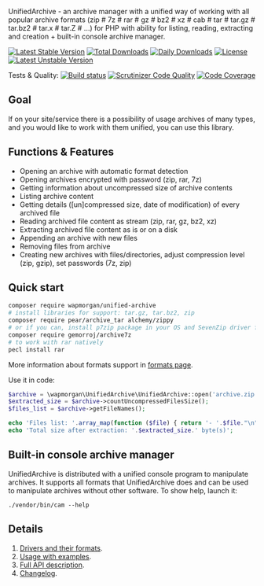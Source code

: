 UnifiedArchive - an archive manager with a unified way of working with all popular archive formats (zip # 7z # 
rar # gz # bz2 # xz # cab # tar # tar.gz # tar.bz2 # tar.x # tar.Z # ...) for PHP with ability for
listing, reading, extracting and creation + built-in console archive manager.

[![Latest Stable Version](https://poser.pugx.org/wapmorgan/unified-archive/v/stable)](https://packagist.org/packages/wapmorgan/unified-archive)
[![Total Downloads](https://poser.pugx.org/wapmorgan/unified-archive/downloads)](https://packagist.org/packages/wapmorgan/unified-archive)
[![Daily Downloads](https://poser.pugx.org/wapmorgan/unified-archive/d/daily)](https://packagist.org/packages/wapmorgan/unified-archive)
[![License](https://poser.pugx.org/wapmorgan/unified-archive/license)](https://packagist.org/packages/wapmorgan/unified-archive)
[![Latest Unstable Version](https://poser.pugx.org/wapmorgan/unified-archive/v/unstable)](https://packagist.org/packages/wapmorgan/unified-archive)

Tests & Quality: [![Build status](https://travis-ci.org/wapmorgan/UnifiedArchive.svg?branch=master)](https://travis-ci.org/wapmorgan/UnifiedArchive)
[![Scrutinizer Code Quality](https://scrutinizer-ci.com/g/wapmorgan/UnifiedArchive/badges/quality-score.png?b=master)](https://scrutinizer-ci.com/g/wapmorgan/UnifiedArchive/?branch=0.1.x)
[![Code Coverage](https://scrutinizer-ci.com/g/wapmorgan/UnifiedArchive/badges/coverage.png?b=master)](https://scrutinizer-ci.com/g/wapmorgan/UnifiedArchive/?branch=0.1.x)

## Goal
If on your site/service there is a possibility of usage archives of many types, and you would
like to work with them unified, you can use this library.

## Functions & Features
- Opening an archive with automatic format detection
- Opening archives encrypted with password (zip, rar, 7z)
- Getting information about uncompressed size of archive contents
- Listing archive content
- Getting details (\[un\]compressed size, date of modification) of every archived file
- Reading archived file content as stream (zip, rar, gz, bz2, xz)
- Extracting archived file content as is or on a disk
- Appending an archive with new files
- Removing files from archive
- Creating new archives with files/directories, adjust compression level (zip, gzip), set passwords (7z, zip)

## Quick start
```sh
composer require wapmorgan/unified-archive
# install libraries for support: tar.gz, tar.bz2, zip
composer require pear/archive_tar alchemy/zippy
# or if you can, install p7zip package in your OS and SevenZip driver for support a lot of formats (tar.*, zip, rar)
composer require gemorroj/archive7z
# to work with rar natively
pecl install rar
```
More information about formats support in [formats page](docs/Drivers.md).

Use it in code:
```php
$archive = \wapmorgan\UnifiedArchive\UnifiedArchive::open('archive.zip'); // archive.rar, archive.tar.bz2
$extracted_size = $archive->countUncompressedFilesSize();
$files_list = $archive->getFileNames();

echo 'Files list: '.array_map(function ($file) { return '- '.$file."\n"; }, $files_list).PHP_EOL;
echo 'Total size after extraction: '.$extracted_size.' byte(s)';
```

## Built-in console archive manager
UnifiedArchive is distributed with a unified console program to manipulate archives.
It supports all formats that UnifiedArchive does and can be used to manipulate
archives without other software. To show help, launch it:
```
./vendor/bin/cam --help
```

## Details

1. [Drivers and their formats](docs/Drivers.md).
2. [Usage with examples](docs/Usage.md).
3. [Full API description](docs/API.md).
4. [Changelog](CHANGELOG.md).
